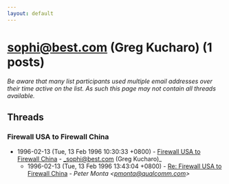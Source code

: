 ```yaml
---
layout: default
---
```


# sophi@best.com (Greg Kucharo) (1 posts)

_Be aware that many list participants used multiple email addresses over their time active on the list. As such this page may not contain all threads available._

## Threads

### Firewall USA to Firewall China
+ 1996-02-13 (Tue, 13 Feb 1996 10:30:33 +0800) - [Firewall USA to Firewall China](/archive/1996/02/53d041bd35de5507928aca90a2b0e20ae652230344be420dace3ccf48c77424e) - _sophi@best.com (Greg Kucharo)_
  + 1996-02-13 (Tue, 13 Feb 1996 13:43:04 +0800) - [Re: Firewall USA to Firewall China](/archive/1996/02/1ebc2737e2e2e2e5984a7f8bcf2fd988a61b4c0532a7556c421686a314306412) - _Peter Monta \<pmonta@qualcomm.com\>_

